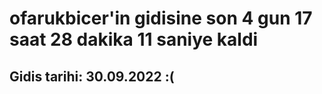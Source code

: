 # ofarukbicer'in gidisine son 4 gun 17 saat 28 dakika 11 saniye kaldi

## Gidis tarihi: 30.09.2022 :(